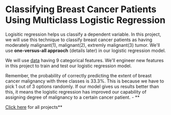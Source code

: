 # Classifying Breast Cancer Patients Using Multiclass Logistic Regression
Logisitic regression helps us classify a dependent variable. In this project, we will use this technique to classify breast cancer patients as having moderately malignant(1), malignant(2), extremly malignant(3) tumor. We'll use **one-versus-all appraoch** (details later) in our logistic regression model.

We will use [data](https://archive.ics.uci.edu/ml/datasets/Breast+Cancer) having 9 categorical features. We'll engineer new features in this project to train and test our logistic regression model. 

Remember, the probability of correctly predicting the extent of breast cancer malignancy with three classes is 33.3%. This is because we have to pick 1 out of 3 options randomly. If our model gives us results better than this, it means the logistic regression has improved our capability of assigning degree of malignancy to a certain cancer patient. - **

[Click here](https://github.com/hussam95/Portfolio/branches/active) for all projects**
